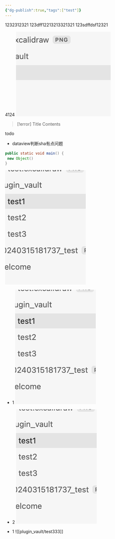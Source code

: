 ```yaml
---
{"dg-publish":true,"tags":["test"]}
---
```


1232312321
123dff12213213321321
123sdffdsf12321

4124
![20240315181737_test.png](img/user/20240315181737_test.png)


> [!error] Title
> Contents

todo
- dataview判断sha有点问题

```java title="123"
public static void main() {
 new Object()
}
```

![img1xfds.png](img/user/img1xfds.png)


- 1
![img22s.png](img/user/img22s.png)

- 2
![img3313x.png](img/user/img3313x.png)


- 1
![[plugin_vault/test333]]